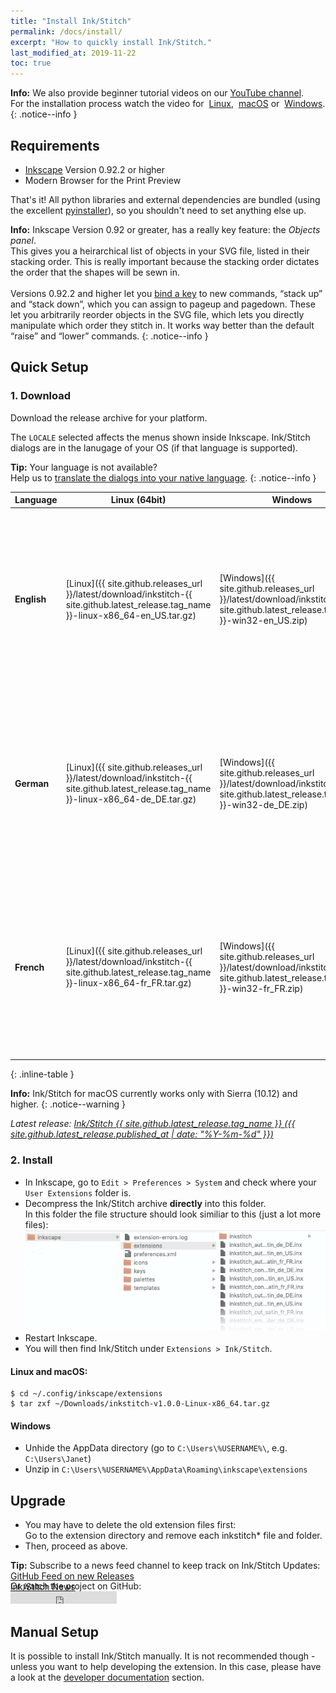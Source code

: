 ```yaml
---
title: "Install Ink/Stitch"
permalink: /docs/install/
excerpt: "How to quickly install Ink/Stitch."
last_modified_at: 2019-11-22
toc: true
---
```


**Info:** We also provide beginner tutorial videos on our <i class="fab fa-youtube"></i> [YouTube channel](https://www.youtube.com/channel/UCJCDCFuT_xQoI55e10HRiRw).<br />
For the installation process watch the video for
<i class="fab fa-linux"></i>&nbsp;[Linux](https://www.youtube.com/watch?v=Dkb5UvsZUNg&list=PLvlbfDmZyXG1ORmeqHdp4aP7J71e7icJP&index=2),
<i class="fab fa-apple"></i>&nbsp;[macOS](https://www.youtube.com/watch?v=gmOVLNh9cu8&list=PLvlbfDmZyXG1ORmeqHdp4aP7J71e7icJP&index=3) or
<i class="fab fa-windows"></i>&nbsp;[Windows](https://www.youtube.com/watch?v=U5htzWZSjA8&list=PLvlbfDmZyXG1ORmeqHdp4aP7J71e7icJP&index=4).
{: .notice--info }

## Requirements

* [Inkscape](https://inkscape.org/) Version 0.92.2 or higher
* Modern Browser for the Print Preview

That's it!  All python libraries and external dependencies are bundled (using the excellent [pyinstaller](http://www.pyinstaller.org)), so you shouldn't need to set anything else up.

**Info:** Inkscape Version 0.92 or greater, has a really key feature: the *Objects panel*.<br>
This gives you a heirarchical list of objects in your SVG file, listed in their stacking order. This is really important because the stacking order dictates the order that the shapes will be sewn in.<br><br>
Versions 0.92.2 and higher let you [bind a key](/docs/customize/#shortcut-keys) to new commands, “stack up” and “stack down”, which you can assign to pageup and pagedown. These let you arbitrarily reorder objects in the SVG file, which lets you directly manipulate which order they stitch in. It works way better than the default “raise” and “lower” commands.
{: .notice--info }

## Quick Setup

### 1. Download
Download the release archive for your platform.

The `LOCALE` selected affects the menus shown inside Inkscape. Ink/Stitch dialogs are in the lanugage of your OS (if that language is supported).

**Tip:** Your language is not available?<br>Help us to [translate the dialogs into your native language](/developers/localize/).
{: .notice--info }

Language|Linux (64bit)|Windows|macOS
---|---|---|---
**English**|<i class="fa fa-download " ></i> [Linux]({{ site.github.releases_url }}/latest/download/inkstitch-{{ site.github.latest_release.tag_name }}-linux-x86_64-en_US.tar.gz)|<i class="fa fa-download " ></i> [Windows]({{ site.github.releases_url }}/latest/download/inkstitch-{{ site.github.latest_release.tag_name }}-win32-en_US.zip)|<i class="fa fa-download " ></i> [Sierra]({{ site.github.releases_url }}/latest/download/inkstitch-{{ site.github.latest_release.tag_name }}-osx-sierra-x86_64-en_US.tar.gz)<br><i class="fa fa-download " ></i> [High Sierra]({{ site.github.releases_url }}/latest/download/inkstitch-{{ site.github.latest_release.tag_name }}-osx-high_sierra-x86_64-en_US.tar.gz)<br><i class="fa fa-download " ></i> [Mojave + Catalina]({{ site.github.releases_url }}/latest/download/inkstitch-{{ site.github.latest_release.tag_name }}-osx-mojave-x86_64-en_US.tar.gz)|
**German**|<i class="fa fa-download " ></i> [Linux]({{ site.github.releases_url }}/latest/download/inkstitch-{{ site.github.latest_release.tag_name }}-linux-x86_64-de_DE.tar.gz)|<i class="fa fa-download " ></i> [Windows]({{ site.github.releases_url }}/latest/download/inkstitch-{{ site.github.latest_release.tag_name }}-win32-de_DE.zip)|<i class="fa fa-download " ></i> [Sierra]({{ site.github.releases_url }}/latest/download/inkstitch-{{ site.github.latest_release.tag_name }}-osx-sierra-x86_64-de_DE.tar.gz)<br><i class="fa fa-download " ></i> [High Sierra]({{ site.github.releases_url }}/latest/download/inkstitch-{{ site.github.latest_release.tag_name }}-osx-high_sierra-x86_64-de_DE.tar.gz)<br><i class="fa fa-download " ></i> [Mojave + Catalina]({{ site.github.releases_url }}/latest/download/inkstitch-{{ site.github.latest_release.tag_name }}-osx-mojave-x86_64-de_DE.tar.gz)|
**French**|<i class="fa fa-download " ></i> [Linux]({{ site.github.releases_url }}/latest/download/inkstitch-{{ site.github.latest_release.tag_name }}-linux-x86_64-fr_FR.tar.gz)|<i class="fa fa-download " ></i> [Windows]({{ site.github.releases_url }}/latest/download/inkstitch-{{ site.github.latest_release.tag_name }}-win32-fr_FR.zip)|<i class="fa fa-download " ></i> [Sierra]({{ site.github.releases_url }}/latest/download/inkstitch-{{ site.github.latest_release.tag_name }}-osx-sierra-x86_64-fr_FR.tar.gz)<br><i class="fa fa-download " ></i> [High Sierra]({{ site.github.releases_url }}/latest/download/inkstitch-{{ site.github.latest_release.tag_name }}-osx-high_sierra-x86_64-fr_FR.tar.gz)<br><i class="fa fa-download " ></i> [Mojave + Catalina]({{ site.github.releases_url }}/latest/download/inkstitch-{{ site.github.latest_release.tag_name }}-osx-mojave-x86_64-fr_FR.tar.gz)|
{: .inline-table }

**Info:** Ink/Stitch for macOS currently works only with Sierra (10.12) and higher.
{: .notice--warning }

*Latest release: [Ink/Stitch {{ site.github.latest_release.tag_name }} ({{ site.github.latest_release.published_at | date: "%Y-%m-%d"  }})](https://github.com/inkstitch/inkstitch/releases/latest)*

### 2. Install
 * In Inkscape, go to `Edit > Preferences > System` and check where your `User Extensions` folder is.
 * Decompress the Ink/Stitch archive **directly** into this folder.<br />
   In this folder the file structure should look similiar to this (just a lot more files):
   ![File Structure](/assets/images/docs/en/file_structure.png)
 * Restart Inkscape.
 * You will then find Ink/Stitch under `Extensions > Ink/Stitch`.

#### Linux and macOS:

 ```
 $ cd ~/.config/inkscape/extensions
 $ tar zxf ~/Downloads/inkstitch-v1.0.0-Linux-x86_64.tar.gz
 ```

#### Windows

 * Unhide the AppData directory (go to `C:\Users\%USERNAME%\`, e.g. `C:\Users\Janet`)
 * Unzip in `C:\Users\%USERNAME%\AppData\Roaming\inkscape\extensions`

## Upgrade

 * You may have to delete the old extension files first:<br />
   Go to the extension directory and remove each inkstitch* file and folder.
 * Then, proceed as above.

**Tip:** Subscribe to a news feed channel to keep track on Ink/Stitch Updates:<br />
 <i class="fas fa-fw fa-rss-square" aria-hidden="true" style="color: #ffb400;"></i> [GitHub Feed on new Releases](https://github.com/inkstitch/inkstitch/releases.atom)<br>
 <i class="fas fa-fw fa-rss-square" aria-hidden="true" style="color: #ffb400;"></i> [Ink/Stitch News](/feed.xml)<br />
{: .notice--info }

<p class="notice--info" style="margin-top: -3.5em !important;">Or watch the project on GitHub:<br /><iframe style="display: inline-block;" src="https://ghbtns.com/github-btn.html?user=inkstitch&repo=inkstitch&type=watch&count=true&v=2" frameborder="0" scrolling="0" width="170px" height="20px"></iframe></p>

## Manual Setup

It is possible to install Ink/Stitch manually. It is not recommended though - unless you want to help developing the extension.
In this case, please have a look at the [developer documentation](/developers/inkstitch/manual-setup/) section.

